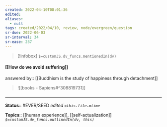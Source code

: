 ```yaml
---
created: 2022-04-10T08:01:36 
edited: 
aliases:
  - null
tags: created/2022/04/10, review, node/evergreen/question
sr-due: 2022-06-03
sr-interval: 34
sr-ease: 237
---
```

> [!infobox]
`$=customJS.dv_funcs.mentionedIn(dv)`

#### [[How do we avoid suffering]]

answered by:: [[Buddhism is the study of happiness through detachment]]

> ![[books - Sapiens#^308819731]]

### <hr class="footnote"/>

**Status**:: #EVER/SEED 
*edited `=this.file.mtime`*

**Topics**:: [[human experience]], [[self-actualization]]
*`$=customJS.dv_funcs.outlinedIn(dv, this)`*
